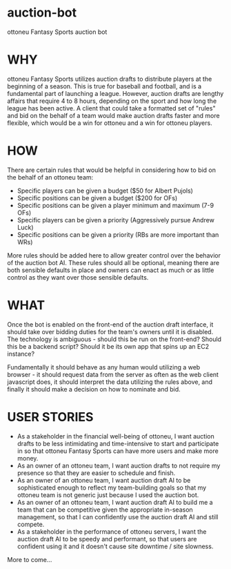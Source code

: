 # auction-bot
ottoneu Fantasy Sports auction bot

# WHY

ottoneu Fantasy Sports utilizes auction drafts to distribute players at the
beginning of a season. This is true for baseball and football, and is a
fundamental part of launching a league. However, auction drafts are lengthy
affairs that require 4 to 8 hours, depending on the sport and how long the
league has been active. A client that could take a formatted set of "rules" and
bid on the behalf of a team would make auction drafts faster and more flexible,
which would be a win for ottoneu and a win for ottoneu players.

# HOW

There are certain rules that would be helpful in considering how to bid on the
behalf of an ottoneu team:

- Specific players can be given a budget ($50 for Albert Pujols)
- Specific positions can be given a budget ($200 for OFs)
- Specific positions can be given a player minimum and maximum (7-9 OFs)
- Specific players can be given a priority (Aggressively pursue Andrew Luck)
- Specific positions can be given a priority (RBs are more important than WRs)

More rules should be added here to allow greater control over the behavior of
the auction bot AI. These rules should all be optional, meaning there are both
sensible defaults in place and owners can enact as much or as little control as
they want over those sensible defaults.

# WHAT

Once the bot is enabled on the front-end of the auction draft interface, it
should take over bidding duties for the team's owners until it is disabled. The
technology is ambiguous - should this be run on the front-end? Should this be a
backend script? Should it be its own app that spins up an EC2 instance?

Fundamentally it should behave as any human would utilizing a web browser - it
should request data from the server as often as the web client javascript does,
it should interpret the data utilizing the rules above, and finally it should
make a decision on how to nominate and bid.

# USER STORIES

- As a stakeholder in the financial well-being of ottoneu, I want auction
drafts to be less intimidating and time-intensive to start and participate in so
that ottoneu Fantasy Sports can have more users and make more money.
- As an owner of an ottoneu team, I want auction drafts to not require my
presence so that they are easier to schedule and finish.
- As an owner of an ottoneu team, I want auction draft AI to be sophisticated
enough to reflect my team-building goals so that my ottoneu team is not generic
just because I used the auction bot.
- As an owner of an ottoneu team, I want auction draft AI to build me a team
that can be competitive given the appropriate in-season management, so that I
can confidently use the auction draft AI and still compete.
- As a stakeholder in the performance of ottoneu servers, I want the auction
draft AI to be speedy and performant, so that users are confident using it and
it doesn't cause site downtime / site slowness.

More to come...